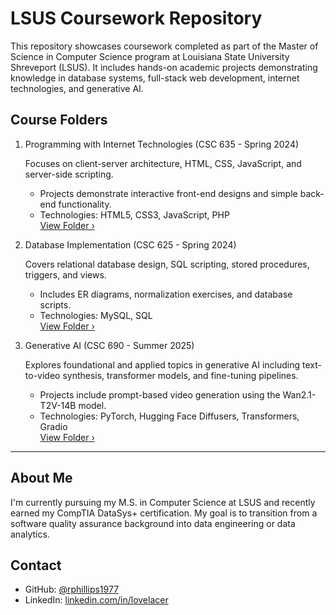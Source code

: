 # LSUS Coursework Repository

This repository showcases coursework completed as part of the Master of Science in Computer Science program at Louisiana State University Shreveport (LSUS). It includes hands-on academic projects demonstrating knowledge in database systems, full-stack web development, internet technologies, and generative AI.

## Course Folders

1. Programming with Internet Technologies (CSC 635 - Spring 2024)

   Focuses on client-server architecture, HTML, CSS, JavaScript, and server-side scripting.

   - Projects demonstrate interactive front-end designs and simple back-end functionality.
   - Technologies: HTML5, CSS3, JavaScript, PHP  
   [View Folder ›](programming-with-internet-technologies)

2. Database Implementation (CSC 625 - Spring 2024)

   Covers relational database design, SQL scripting, stored procedures, triggers, and views.

   - Includes ER diagrams, normalization exercises, and database scripts.
   - Technologies: MySQL, SQL  
   [View Folder ›](database-implementation)

3. Generative AI (CSC 690 - Summer 2025)

   Explores foundational and applied topics in generative AI including text-to-video synthesis, transformer models, and fine-tuning pipelines.

   - Projects include prompt-based video generation using the Wan2.1-T2V-14B model.
   - Technologies: PyTorch, Hugging Face Diffusers, Transformers, Gradio  
   [View Folder ›](generative-ai-research)

---

## About Me

I'm currently pursuing my M.S. in Computer Science at LSUS and recently earned my CompTIA DataSys+ certification. My goal is to transition from a software quality assurance background into data engineering or data analytics.

## Contact

- GitHub: [@rphillips1977](https://github.com/rphillips1977)
- LinkedIn: [linkedin.com/in/lovelacer](https://www.linkedin.com/in/lovelacer)
